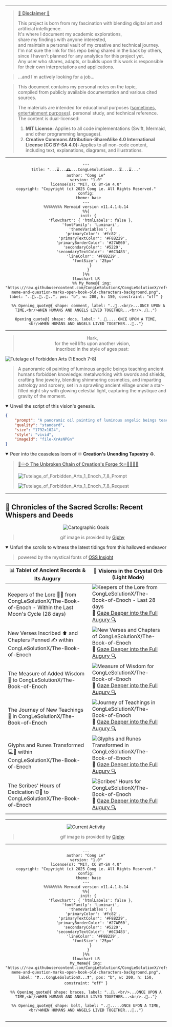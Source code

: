 
<!--
Let's make this gray area a matter of gray, shall we?


## Revised Inquiries on Authorship and IP for Multi-Stage, AI-Driven Creative Works

**Preamble & Context:**

I am developing a creative workflow that transforms public domain source material into a new, illustrated format (e.g., a comic book). My process is highly structured and involves a specific chain of AI models, each performing a distinct task under my direction:

1.  **Source Material:** An ancient text (public domain) is selected as the narrative foundation.
2.  **Translation & Simplification:** I instruct a Large Language Model (**Gemini**) to translate the ancient text into simplified, modern English.
3.  **Prompt Engineering:** I then instruct a second LLM (**GPT-4.1-mini**) to interpret the simplified English narrative and generate a series of detailed, descriptive prompts suitable for an image generation model.
4.  **Image Generation:** These specific prompts are executed by an image model (**DALL-E 3**) to create the final visual assets.
5.  **Final Assembly:** The generated images are organized into a complete work.

My contribution is the design, direction, and orchestration of this entire multi-stage pipeline. With this workflow established, I have the following legal and ethical questions regarding intellectual property:

**Part 1: Authorship and Copyright of the Final Work and Its Components**

1.  **Copyright in a Derivative Work:** Since the final comic book is a new, transformative adaptation of a public domain text, can I claim authorship and copyright over this new derivative work in its entirety, even if the constituent images are AI-generated?
2.  **Authorship of Individual Images:** Can I be considered the legal author of the individual images, given they are the end product of a specific, multi-step process I designed and directed, originating from my initial instructions?
3.  **Permissible Attribution:** If direct copyright is not granted under current law, what is the most accurate and legally sound way to credit my role? For example, would titles like "Creative Director," "Process Designer," or "Adaptation by" be appropriate?

**Part 2: Intellectual Property of the Creative Methodology and Prompts**

1.  **Protecting the Workflow as IP:** My defined methodology (the specific sequence of models, instructions, and parameters) consistently transforms a given source text into a predictable visual output. Can this entire creative *process* be considered a form of protectable intellectual property, such as a trade secret or a set of proprietary instructions?
2.  **Licensing the Process and Its Textual Artifacts:** If the methodology is protectable, could it be licensed? Furthermore, can the textual outputs from the intermediate steps (i.e., the simplified English from Gemini and the final prompts from GPT-4) be licensed under frameworks like the **MIT License** (as functional components) or **Creative Commons** (as literary works)?
3.  **Impact of System-Dependency:** The success and repeatability of this workflow are contingent on the specific models and versions used. Does this dependency on third-party systems affect the legal status or practical value of the methodology as licensable IP?

-->



----

> <ins>📢 **Disclaimer** 🚨</ins>
>
> This project is born from my fascination with blending digital art and artificial intelligence.</br>
> It's where I document my academic explorations,</br>
> share my findings with anyone interested,</br>
> and maintain a personal vault of my creative and technical journey.</br>
> I'm not sure the link for this repo being shared in the back by others,</br>
> since I haven't planned for any analytics for this project yet.</br>
> Any user who shares, adapts, or builds upon this work is responsible for their own interpretations and applications.

> ...and I'm actively looking for a job...</br>

> This document contains my personal notes on the topic,</br>
> compiled from publicly available documentation and various cited sources.
> 
> The materials are intended for educational purposes (<ins>sometimes, entertainment purposes</ins>), personal study, and technical reference.
> The content is dual-licensed:
> 1. **MIT License:** Applies to all code implementations (Swift, Mermaid, and other programming languages).
> 2. **Creative Commons Attribution-ShareAlike 4.0 International License (CC BY-SA 4.0):** Applies to all non-code content, including text, explanations, diagrams, and illustrations.

----


<div align="center">

```mermaid
---
title: "...⌛...🕰️...CongLeSolutionX...⏳...⌛..."
author: "Cong Le"
version: "1.0"
license(s): "MIT, CC BY-SA 4.0"
copyright: "Copyright (c) 2025 Cong Le. All Rights Reserved."
config:
  theme: base
---
%%%%%%%% Mermaid version v11.4.1-b.14
%%{
  init: {
    'flowchart': { 'htmlLabels': false },
    'fontFamily': 'Luminari',
    'themeVariables': {
      'primaryColor': '#fc82',
      'primaryTextColor': '#F8B229',
      'primaryBorderColor': '#27AE60',
      'secondaryColor': '#5229',
      'secondaryTextColor': '#6C3483',
      'lineColor': '#F8B229',
      'fontSize': '25px'
    }
  }
}%%
flowchart LR
     %% My_Meme@{ img: "https://raw.githubusercontent.com/CongLeSolutionX/CongLeSolutionX/refs/heads/main/assets/images/My-meme-and-question-marks-open-book-old-characters-background.png", label: "..🙉..👀..📖..", pos: "b", w: 200, h: 150, constraint: "off" }
   
  %% Opening_quote@{ shape: comment, label: "..👀..<br/>...ONCE UPON A TIME,<br/>WHEN HUMANS AND ANGELS LIVED TOGETHER...<br/>..👀.."}

Opening_quote@{ shape: docs, label: "..👀.....ONCE UPON A TIME,<br/>WHEN HUMANS AND ANGELS LIVED TOGETHER...👀.."}

```

</div>

----
<div align="center">
  <blockquote>
    Hark,<br/>
    for the veil lifts upon another vision,<br/>
    inscribed in the style of ages past:
  </blockquote>
</div>


![Tutelage of Forbidden Arts (1 Enoch 7-8)](./The_Book_of_Enoch_Ethiopic_Version/ASSETS/Tutelage_of_Forbidden_Arts_1_Enoch_7_8/Tutelage_of_Forbidden_Arts_1_Enoch_7_8_Pic2.png)

> A panoramic oil painting of luminous angelic beings teaching ancient humans forbidden knowledge: metalworking with swords and shields, crafting fine jewelry, blending shimmering cosmetics, and imparting astrology and sorcery, set in a sprawling ancient village under a star-filled night sky with glowing celestial light, capturing the mystique and gravity of the moment.

<details open>
<summary>Unveil the script of this vision's genesis.</summary>

```json
{
    "prompt": "A panoramic oil painting of luminous angelic beings teaching ancient humans forbidden knowledge: metalworking with swords and shields, crafting fine jewelry, blending shimmering cosmetics, and imparting astrology and sorcery, set in a sprawling ancient village under a star-filled night sky with glowing celestial light, capturing the mystique and gravity of the moment.",
    "quality": "standard",
    "size": "1792x1024",
    "style": "vivid",
    "imageId": "file-XrAsNPGn"
}
```

</details>


<details open>
<summary>Peer into the ceaseless loom of ♾️ <b>Creation's Unending Tapestry</b> ♻️.</summary>

> <ins>📜♾️♻️ **The Unbroken Chain of Creation's Forge** 🛠️🔥🔗🌌🔮🌟</ins>
>
> ![Tutelage_of_Forbidden_Arts_1_Enoch_7_8_Prompt](./The_Book_of_Enoch_Ethiopic_Version/ASSETS/Tutelage_of_Forbidden_Arts_1_Enoch_7_8/Tutelage_of_Forbidden_Arts_1_Enoch_7_8_Prompts.png)
>
> ![Tutelage_of_Forbidden_Arts_1_Enoch_7_8_Request](./The_Book_of_Enoch_Ethiopic_Version/ASSETS/Tutelage_of_Forbidden_Arts_1_Enoch_7_8/Tutelage_of_Forbidden_Arts_1_Enoch_7_8_Request.png)
</details>

----

## 📜 Chronicles of the Sacred Scrolls: Recent Whispers and Deeds

<div align="center">
	<img alt="Cartographic Goals" src="https://media0.giphy.com/media/v1.Y2lkPTc5MGI3NjExYmVlOXMzaWJpc3J2azBqN3N4ZmtpMGMxZHBsNjBwM3oydmVmcnB2ZSZlcD12MV9pbnRlcm5hbF9naWZfYnlfaWQmY3Q9Zw/F0QWePzwQRewM/giphy.gif"/>
	<br/>
	<blockquote>gif image is provided by <a href="https://giphy.com">Giphy</a></blockquote>
</div>


<div align="left"><a name="project-current-activities"></a>

<details open>
<summary>Unfurl the scrolls to witness the latest tidings from this hallowed endeavor</summary>

> powered by the mystical fonts of [OSS Insight](https://ossinsight.io)
<!-- All the diagrams below are woven with enchantments from [OSS Insight](https://ossinsight.io/) -->

| :bar_chart: Tablet of Ancient Records & Its Augury | :art: Visions in the Crystal Orb (Light Mode) |
|---|---|
| Keepers of the Lore :scroll::mage: from CongLeSolutionX/The-Book-of-Enoch - Within the Last Moon's Cycle (28 days) | ![Keepers of the Lore from CongLeSolutionX/The-Book-of-Enoch - Last 28 days](https://next.ossinsight.io/widgets/official/compose-recent-active-contributors/thumbnail.png?repo_id=1006266693&limit=30&image_size=auto&color_scheme=light) <br/> :link: [Gaze Deeper into the Full Augury :mag:](https://next.ossinsight.io/widgets/official/compose-recent-active-contributors?repo_id=1006266693&limit=30) |
| New Verses Inscribed :arrow_up: and Chapters Penned :writing_hand: within CongLeSolutionX/The-Book-of-Enoch | ![New Verses and Chapters of CongLeSolutionX/The-Book-of-Enoch](https://next.ossinsight.io/widgets/official/analyze-repo-pushes-and-commits-per-month/thumbnail.png?repo_id=1006266693&image_size=auto&color_scheme=light) <br/> :link: [Gaze Deeper into the Full Augury :mag:](https://next.ossinsight.io/widgets/official/analyze-repo-pushes-and-commits-per-month?repo_id=1006266693) |
| The Measure of Added Wisdom :straight_ruler: to CongLeSolutionX/The-Book-of-Enoch | ![Measure of Wisdom for CongLeSolutionX/The-Book-of-Enoch](https://next.ossinsight.io/widgets/official/analyze-repo-pull-requests-size-per-month/thumbnail.png?repo_id=1006266693&image_size=auto&color_scheme=light) <br/> :link: [Gaze Deeper into the Full Augury :mag:](https://next.ossinsight.io/widgets/official/analyze-repo-pull-requests-size-per-month?repo_id=1006266693) |
| The Journey of New Teachings :arrows_counterclockwise: in CongLeSolutionX/The-Book-of-Enoch | ![Journey of Teachings in CongLeSolutionX/The-Book-of-Enoch](https://next.ossinsight.io/widgets/official/analyze-repo-pull-request-open-to-merged/thumbnail.png?repo_id=1006266693&image_size=auto&color_scheme=light) <br/> :link: [Gaze Deeper into the Full Augury :mag:](https://next.ossinsight.io/widgets/official/analyze-repo-pull-request-open-to-merged?repo_id=1006266693) |
| Glyphs and Runes Transformed :computer::scroll: within CongLeSolutionX/The-Book-of-Enoch | ![Glyphs and Runes Transformed in CongLeSolutionX/The-Book-of-Enoch](https://next.ossinsight.io/widgets/official/analyze-repo-loc-per-month/thumbnail.png?repo_id=1006266693&image_size=auto&color_scheme=light) <br/> :link: [Gaze Deeper into the Full Augury :mag:](https://next.ossinsight.io/widgets/official/analyze-repo-loc-per-month?repo_id=1006266693) |
| The Scribes' Hours of Dedication :alarm_clock::date: to CongLeSolutionX/The-Book-of-Enoch | ![Scribes' Hours for CongLeSolutionX/The-Book-of-Enoch](https://next.ossinsight.io/widgets/official/analyze-repo-commits-time-distribution/thumbnail.png?repo_id=1006266693&period=last_1_year&zone=0&image_size=auto&color_scheme=light) <br/> :link: [Gaze Deeper into the Full Augury :mag:](https://next.ossinsight.io/widgets/official/analyze-repo-commits-time-distribution?repo_id=1006266693&period=last_1_year&zone=0) | 

</details>

</div>

---

<div align="center">
	<img alt="Current Activity" src="https://media4.giphy.com/media/v1.Y2lkPTc5MGI3NjExOG1jdjA4MTcza2JjNTRrZHFzYXl3NGR3cG4wdzVlYmJxcHFoNzl0NyZlcD12MV9pbnRlcm5hbF9naWZfYnlfaWQmY3Q9Zw/IL6uGN8mrzeWr4BfV4/giphy.gif"/>
	<br/>
	<blockquote>gif image is provided by <a href="https://giphy.com">Giphy</a></blockquote>
</div>


----

<div align="center">

<!-- 
```mermaid
%% Current Mermaid version
info
``` 
-->


```mermaid
---
author: "Cong Le"
version: "1.0"
license(s): "MIT, CC BY-SA 4.0"
copyright: "Copyright (c) 2025 Cong Le. All Rights Reserved."
config:
  theme: base
---
%%%%%%%% Mermaid version v11.4.1-b.14
%%{
  init: {
    'flowchart': { 'htmlLabels': false },
    'fontFamily': 'Luminari',
    'themeVariables': {
      'primaryColor': '#fc82',
      'primaryTextColor': '#F8B229',
      'primaryBorderColor': '#27AE60',
      'secondaryColor': '#5229',
      'secondaryTextColor': '#6C3483',
      'lineColor': '#F8B229',
      'fontSize': '25px'
    }
  }
}%%
flowchart LR
My_Meme@{ img: "https://raw.githubusercontent.com/CongLeSolutionX/CongLeSolutionX/refs/heads/main/assets/images/My-meme-and-question-marks-open-book-old-characters-background.png", label: "❓...CongLeSolutionX...❓", pos: "b", w: 200, h: 150, constraint: "off" }
   
%% Opening_quote@{ shape: braces, label: "..👀..<br/>...ONCE UPON A TIME,<br/>WHEN HUMANS AND ANGELS LIVED TOGETHER...<br/>..👀.."}

%% Opening_quote@{ shape: bolt, label: "..👀.....ONCE UPON A TIME,<br/>WHEN HUMANS AND ANGELS LIVED TOGETHER...👀.."}


```

</div>

-----
